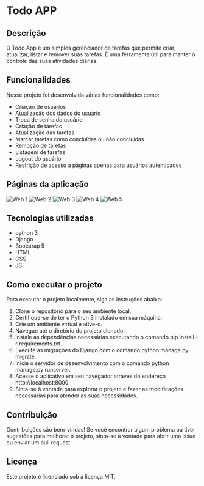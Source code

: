 # Todo APP

## Descrição
O Todo App é um simples gerenciador de tarefas que permite criar, atualizar, listar e remover suas tarefas. É uma ferramenta útil para manter o controle das suas atividades diárias.

## Funcionalidades
Nesse projeto foi desenvolvida várias funcionalidades como:
- Criação de usuários
- Atualização dos dados do usuário
- Troca de senha do usuário
- Criação de tarefas
- Atualização das tarefas
- Marcar tarefas como concluídas ou não concluídas
- Remoção de tarefas
- Listagem de tarefas
- Logout do usuário
- Restrição de acesso a páginas apenas para usuários autenticados


## Páginas da aplicação

![Web 1](https://github.com/jeandossantos/assets/blob/master/todo-app-py/Captura%20de%20tela%20de%202023-07-10%2018-53-51.png)
![Web 2](https://github.com/jeandossantos/assets/blob/master/todo-app-py/Captura%20de%20tela%20de%202023-07-10%2018-53-39.png)
![Web 3](https://github.com/jeandossantos/assets/blob/master/todo-app-py/Captura%20de%20tela%20de%202023-07-10%2017-00-26.png)
![Web 4](https://github.com/jeandossantos/assets/blob/master/todo-app-py/Captura%20de%20tela%20de%202023-07-10%2016-58-33.png)
![Web 5](https://github.com/jeandossantos/assets/blob/master/todo-app-py/Captura%20de%20tela%20de%202023-07-10%2017-03-02.png)

## Tecnologias utilizadas
- python 3
- Django
- Bootstrap 5
- HTML
- CSS
- JS

## Como executar o projeto
Para executar o projeto localmente, siga as instruções abaixo:

1. Clone o repositório para o seu ambiente local.
2. Certifique-se de ter o Python 3 instalado em sua máquina.
3. Crie um ambiente virtual e ative-o.
4. Navegue até o diretório do projeto clonado.
5. Instale as dependências necessárias executando o comando pip install -r requirements.txt.
6. Execute as migrações do Django com o comando python manage.py migrate.
7. Inicie o servidor de desenvolvimento com o comando python manage.py runserver.
8. Acesse o aplicativo em seu navegador através do endereço http://localhost:8000.
9. Sinta-se à vontade para explorar o projeto e fazer as modificações necessárias para atender às suas necessidades.

## Contribuição
Contribuições são bem-vindas! Se você encontrar algum problema ou tiver sugestões para melhorar o projeto, sinta-se à vontade para abrir uma issue ou enviar um pull request.

## Licença
Este projeto é licenciado sob a licença MIT.
